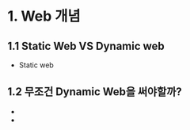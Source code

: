 # 1. Web 개념

## 1.1 Static Web VS Dynamic web

* Static web



## 1.2 무조건 Dynamic Web을 써야할까?

* 
* 

